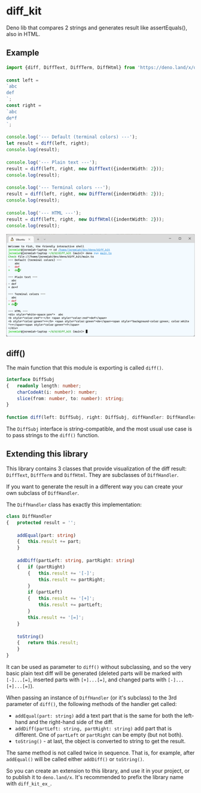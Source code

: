 # diff_kit
Deno lib that compares 2 strings and generates result like assertEquals(), also in HTML.

## Example

```ts
import {diff, DiffText, DiffTerm, DiffHtml} from 'https://deno.land/x/diff_kit@v0.0.5/mod.ts';

const left =
`abc
def
`;
const right =
`abc
de*f
`;

console.log('--- Default (terminal colors) ---');
let result = diff(left, right);
console.log(result);

console.log('--- Plain text ---');
result = diff(left, right, new DiffText({indentWidth: 2}));
console.log(result);

console.log('--- Terminal colors ---');
result = diff(left, right, new DiffTerm({indentWidth: 2}));
console.log(result);

console.log('--- HTML ---');
result = diff(left, right, new DiffHtml({indentWidth: 2}));
console.log(result);
```

![Screenshot](img/screenshot.png)

## diff()

The main function that this module is exporting is called `diff()`.

```ts
interface DiffSubj
{	readonly length: number;
	charCodeAt(i: number): number;
	slice(from: number, to: number): string;
}

function diff(left: DiffSubj, right: DiffSubj, diffHandler: DiffHandler=new DiffTerm({indentWidth: 4}))
```

The `DiffSubj` interface is string-compatible, and the most usual use case is to pass strings to the `diff()` function.

## Extending this library

This library contains 3 classes that provide visualization of the diff result: `DiffText`, `DiffTerm` and `DiffHtml`. They are subclasses of `DiffHandler`.

If you want to generate the result in a different way you can create your own subclass of `DiffHandler`.

The `DiffHandler` class has exactly this implementation:

```ts
class DiffHandler
{	protected result = '';

	addEqual(part: string)
	{	this.result += part;
	}

	addDiff(partLeft: string, partRight: string)
	{	if (partRight)
		{	this.result += '[-]';
			this.result += partRight;
		}
		if (partLeft)
		{	this.result += '[+]';
			this.result += partLeft;
		}
		this.result += '[=]';
	}

	toString()
	{	return this.result;
	}
}
```

It can be used as parameter to `diff()` without subclassing, and so the very basic plain text diff will be generated (deleted parts will be marked with `[-]...[=]`, inserted parts with `[+]...[=]`, and changed parts with `[-]...[+]...[=]`).

When passing an instance of `DiffHandler` (or it's subclass) to the 3rd parameter of `diff()`, the following methods of the handler get called:
- `addEqual(part: string)` add a text part that is the same for both the left-hand and the right-hand side of the diff.
- `addDiff(partLeft: string, partRight: string)` add part that is different. One of `partLeft` or `partRight` can be empty (but not both).
- `toString()` - at last, the object is converted to string to get the result.

The same method is not called twice in sequence. That is, for example, after `addEqual()` will be called either `addDiff()` or `toString()`.

So you can create an extension to this library, and use it in your project, or to publish it to `deno.land/x`. It's recommended to prefix the library name with `diff_kit_ex_`.
